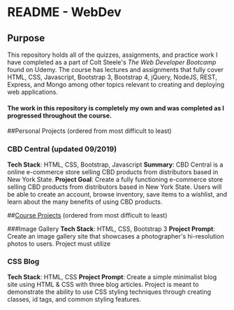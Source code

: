 # README - WebDev

## Purpose
This repository holds all of the quizzes, assignments, and practice work I have completed as a part of Colt Steele's
*The Web Developer Bootcamp* found on Udemy. The course has lectures and assignments that fully cover HTML, CSS, Javascript, Bootstrap 3, Bootstrap 4, jQuery, NodeJS, REST, Express, and Mongo among other topics relevant to creating and deploying web applications.


#### The work in this repository is completely my own and was completed as I progressed throughout the course.

##Personal Projects (ordered from most difficult to least)
### CBD Central (updated 09/2019)
**Tech Stack**: HTML, CSS, Bootstrap, Javascript
**Summary**: CBD Central is a online e-commerce store selling CBD products from distributors based in New York State.
**Project Goal**: Create a fully functioning e-commerce store selling CBD products from distributors based in New York State. Users will be able to create an account, browse inventory, save items to a wishlist, and learn about the many benefits of using CBD products.

##[Course Projects](https://github.com/Aaivazi000/WebDev/tree/master/Assignments "Course Projects")
(ordered from most difficult to least)

###Image Gallery
**Tech Stack**: HTML, CSS, Bootstrap 3
**Project Prompt**: Create an image gallery site that showcases a photographer's hi-resolution photos to users. Project must utilize

### CSS Blog
**Tech Stack**: HTML, CSS
**Project Prompt**: Create a simple minimalist blog site using HTML & CSS with three blog articles. Project is meant to demonstrate the ability to use CSS styling techniques through creating classes, id tags, and common styling features.
